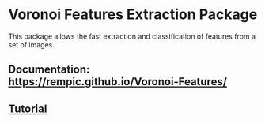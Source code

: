 # Voronoi Features Extraction Package

This package allows the fast extraction and classification of features from a set of images.

## Documentation: https://rempic.github.io/Voronoi-Features/

## [Tutorial](./tutorial/Voronoi_Features_Tutorial.ipynb)

